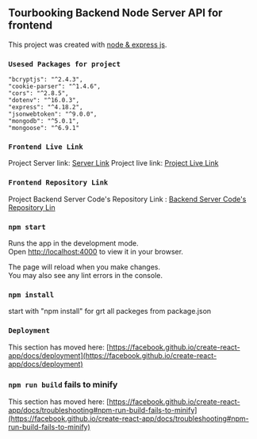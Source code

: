 ## Tourbooking Backend Node Server API for frontend

This project was created with [ node & express js](#).



### `Usesed Packages for project`
    "bcryptjs": "^2.4.3",
    "cookie-parser": "^1.4.6",
    "cors": "^2.8.5",
    "dotenv": "^16.0.3",
    "express": "^4.18.2",
    "jsonwebtoken": "^9.0.0",
    "mongodb": "^5.0.1",
    "mongoose": "^6.9.1"


### `Frontend Live Link`
Project Server link:  [Server Link](https://tour-book01-api.onrender.com) 
Project live link:  [Project Live Link](https://tour-book01-frontend.onrender.com/) 


### `Frontend Repository Link`  
Project Backend Server Code's Repository Link :  [Backend Server Code's Repository Lin](https://github.com/kibria-khandaker/tourbooking-frontend) 

### `npm start`

Runs the app in the development mode.\
Open [http://localhost:4000](http://localhost:4000) to view it in your browser.

The page will reload when you make changes.\
You may also see any lint errors in the console.

 


### `npm install`

start with "npm install"  for grt all packeges from package.json


### `Deployment`

This section has moved here: [https://facebook.github.io/create-react-app/docs/deployment](https://facebook.github.io/create-react-app/docs/deployment)

### `npm run build` fails to minify

This section has moved here: [https://facebook.github.io/create-react-app/docs/troubleshooting#npm-run-build-fails-to-minify](https://facebook.github.io/create-react-app/docs/troubleshooting#npm-run-build-fails-to-minify)
